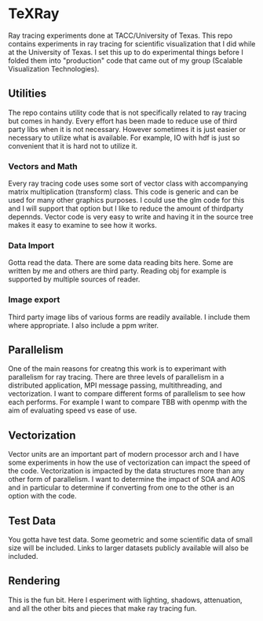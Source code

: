 # TeXRay
Ray tracing experiments done at TACC/University of Texas. This repo contains experiments in ray tracing for scientific visualization that I did while at the University of Texas. I set this up to do experimental things before I folded them into "production" code that came out of my group (Scalable Visualization Technologies). 
## Utilities
The repo contains utility code that is not specifically related to ray tracing but comes in handy. Every effort has been made to reduce use
of third party libs when it is not necessary. However sometimes it is just easier or necessary to utilize what is available. For example, IO with hdf is just so convenient that it is hard not to utilize it. 
### Vectors and Math 
Every ray tracing code uses some sort of vector class with accompanying matrix multiplication (transform) class. This code is generic and can be used for many other graphics purposes. I could use the glm code for this and I will support that option but I like to reduce the amount of thirdparty depennds. Vector code is very easy to write and having it in the source tree makes it easy to examine to see how it
works. 
### Data Import
Gotta read the data. There are some data reading bits here. Some are written by me and others are third party. Reading obj for example
is supported by multiple sources of reader. 
### Image export
Third party image libs of various forms are readily available. I include them where appropriate. I also include a ppm writer. 
## Parallelism
One of the main reasons for creatng this work is to experimant with parallelism for ray tracing. There are three levels of parallelism
in a distributed application, MPI message passing, multithreading, and vectorization. I want to compare different forms of parallelism 
to see how each performs. For example I want to compare TBB with openmp with the aim of evaluating speed vs ease of use. 
## Vectorization
Vector units are an important part of modern processor arch and I have some experiments in how the use of vectorization can impact the speed of the code. Vectorization is impacted by the data structures more than any other form of parallelism. I want to determine the impact of SOA and AOS and in particular to determine if converting from one to the other is an option with the code. 
## Test Data
You gotta have test data. Some geometric and some scientific data of small size will be included. Links to larger datasets publicly available will also be included. 
## Rendering
This is the fun bit. Here I esperiment with lighting, shadows, attenuation, and all the other bits and pieces that make ray tracing fun.
